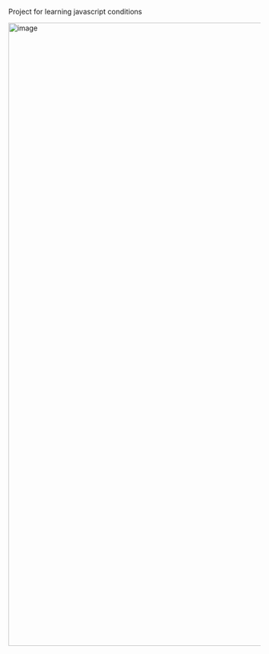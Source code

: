 Project for learning javascript conditions 

<img width="1244" alt="image" src="https://github.com/Cyrilange/Rock-Paper/assets/106234259/63ca5ec1-7763-43ec-bc59-f73d9ee17ad9">
